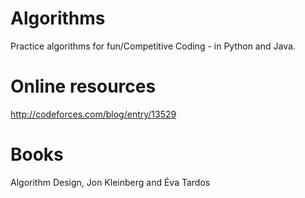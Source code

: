 # Algorithms
Practice algorithms for fun/Competitive Coding - in Python and Java.

# Online resources
http://codeforces.com/blog/entry/13529

# Books
Algorithm Design, Jon Kleinberg and Éva Tardos
